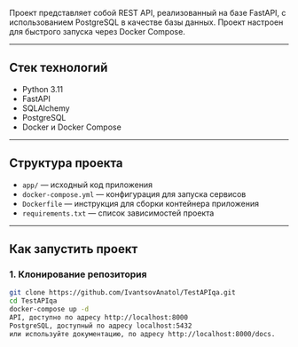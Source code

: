 Проект представляет собой REST API, реализованный на базе FastAPI, с использованием PostgreSQL в качестве базы данных. Проект настроен для быстрого запуска через Docker Compose.

---

## Стек технологий

- Python 3.11
- FastAPI
- SQLAlchemy
- PostgreSQL
- Docker и Docker Compose

---

## Структура проекта

- `app/` — исходный код приложения
- `docker-compose.yml` — конфигурация для запуска сервисов
- `Dockerfile` — инструкция для сборки контейнера приложения
- `requirements.txt` — список зависимостей проекта

---

## Как запустить проект

### 1. Клонирование репозитория

```bash
git clone https://github.com/IvantsovAnatol/TestAPIqa.git
cd TestAPIqa
docker-compose up -d
API, доступно по адресу http://localhost:8000
PostgreSQL, доступный по адресу localhost:5432
или используйте документацию, по адресу http://localhost:8000/docs.
